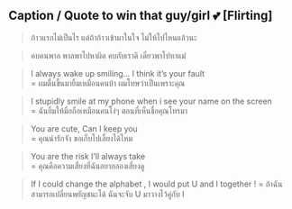 ## Caption / Quote to win that guy/girl 💕 [Flirting]

> ก้าวแรกไม่เป็นไร แต่ถ้าก้าวเข้ามาในใจ ไม่ให้ไปไหนแล้วนะ  

> คบคนพาล พาลพาไปหาผิด คบกับเราดิ เดี๋ยวพาไปหาแม่

> I always wake up smiling… I think it’s your fault  
= ผมตื่นขึ้นมายิ้มเหมือนคนบ้า ผมโทษว่าเป็นเพราะคุณ

> I stupidly smile at my phone when i see your name on the screen  
= ฉันยิ้มให้มือถือเหมือนคนโง่ๆ ตอนที่เห็นชื่อคุณโทรมา

> You are cute, Can I keep you  
= คุณน่ารักจัง ขอเก็บไปเลี้ยงได้ไหม

> You are the risk I’ll always take  
= คุณคือความเสี่ยงที่ฉันอยากลองเสี่ยงดู

> If I could change the alphabet , I would put U and I together !
= ถ้าฉันสามารถเปลี่ยนพยัญชนะได้ ฉันจะจับ U มาวางไว้คู่กับ I
